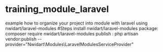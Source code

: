 # training_module_laravel
example how to organize your project into module with laravel using nwidart/laravel-modules
#Steps
install nwidart/laravel-modules package: composer require nwidart/laravel-modules
publish : php artisan vendor:publish --provider="Nwidart\Modules\LaravelModulesServiceProvider"
